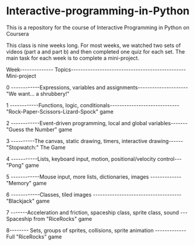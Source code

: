 Interactive-programming-in-Python
=================================

This is a repository for the course of Interactive Programming in Python on Coursera


This class is nine weeks long. For most weeks,  we watched two sets of videos (part a and part b) and then completed one quiz for each set. The main task for each week is to complete a mini-project. 

Week--------------	Topics------------------------------------------------Mini-project

0	------------Expressions, variables and assignments---------------------"We want... a shrubbery!"

1	------------Functions, logic, conditionals-----------------------------"Rock-Paper-Scissors-Lizard-Spock" game

2	------------Event-driven programming, local and global variables-------"Guess the Number" game

3 ----------The canvas, static drawing, timers, interactive drawing------"Stopwatch:" The Game

4	-----------Lists, keyboard input, motion, positional/velocity control---"Pong" game

5	------------Mouse input, more lists, dictionaries, images	-------------"Memory" game

6	------------Classes, tiled images	-------------------------------------"Blackjack" game

7	-------Acceleration and friction, spaceship class, sprite class, sound	---Spaceship from "RiceRocks" game

8--------	Sets, groups of sprites, collisions, sprite animation	-------------Full "RiceRocks" game
